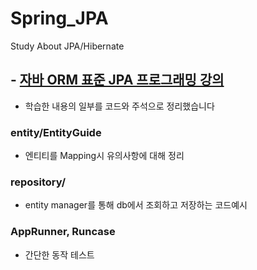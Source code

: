 # Spring_JPA
Study About JPA/Hibernate

## - [자바 ORM 표준 JPA 프로그래밍 강의](https://www.inflearn.com/course/ORM-JPA-Basic#curriculum)
* 학습한 내용의 일부를 코드와 주석으로 정리했습니다

### entity/EntityGuide
* 엔티티를 Mapping시 유의사항에 대해 정리

### repository/
* entity manager를 통해 db에서 조회하고 저장하는 코드예시

### AppRunner, Runcase
* 간단한 동작 테스트
